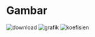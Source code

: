 # Gambar
![download](https://github.com/user-attachments/assets/46dc9844-0448-4836-800c-4f633a7b91a0)
![grafik](https://github.com/user-attachments/assets/a0cd933c-7c78-4407-b130-7f7f0fdeb372)
![koefisien](https://github.com/user-attachments/assets/300daa0f-627c-4df0-9f16-f8eef724579f)
